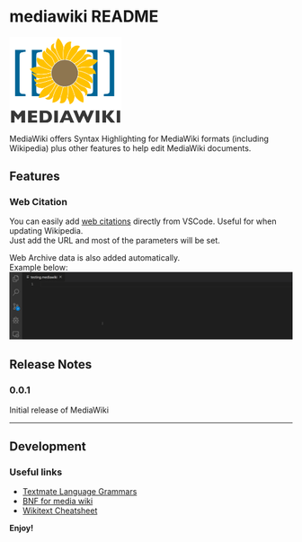 # mediawiki README

<img src="./images/MediaWiki_logo_reworked_2.svg.png" width=200>

MediaWiki offers Syntax Highlighting for MediaWiki formats (including Wikipedia) plus other features to help edit MediaWiki documents.

## Features

### Web Citation

You can easily add [web citations](https://en.wikipedia.org/wiki/Template:Cite_web) directly from VSCode. Useful for when updating Wikipedia.  
Just add the URL and most of the parameters will be set.

Web Archive data is also added automatically.  
Example below:
<img src="./images/webCitation.gif">

## Release Notes

### 0.0.1

Initial release of MediaWiki

---

## Development

### Useful links

- [Textmate Language Grammars](https://macromates.com/manual/en/language_grammars)
- [BNF for media wiki](https://slebok.github.io/zoo/doc/wiki/mediawiki/bnf/connected/index.html#item-body)
- [Wikitext Cheatsheet](https://en.wikipedia.org/wiki/Help:Cheatsheet)

**Enjoy!**
